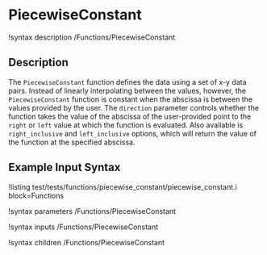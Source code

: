 # PiecewiseConstant

!syntax description /Functions/PiecewiseConstant

## Description

The `PiecewiseConstant` function defines the data using a set of x-y data pairs.  Instead
of linearly interpolating between the values, however, the `PiecewiseConstant` function
is constant when the abscissa is between the values provided by the user.  The `direction`
parameter controls whether the function takes the value of the abscissa of the
user-provided point to the `right` or `left` value at which the function is evaluated.
Also available is `right_inclusive` and `left_inclusive` options, which will return the value
of the function at the specified abscissa.

## Example Input Syntax

!listing test/tests/functions/piecewise_constant/piecewise_constant.i block=Functions

!syntax parameters /Functions/PiecewiseConstant

!syntax inputs /Functions/PiecewiseConstant

!syntax children /Functions/PiecewiseConstant
